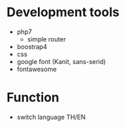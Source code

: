 # Development tools
- php7
  - simple router
- boostrap4
- css
- google font (Kanit, sans-serid)
- fontawesome
# Function
- switch language TH/EN
